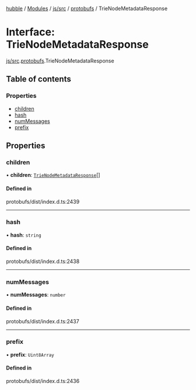 [hubble](../README.md) / [Modules](../modules.md) / [js/src](../modules/js_src.md) / [protobufs](../modules/js_src.protobufs.md) / TrieNodeMetadataResponse

# Interface: TrieNodeMetadataResponse

[js/src](../modules/js_src.md).[protobufs](../modules/js_src.protobufs.md).TrieNodeMetadataResponse

## Table of contents

### Properties

- [children](js_src.protobufs.TrieNodeMetadataResponse.md#children)
- [hash](js_src.protobufs.TrieNodeMetadataResponse.md#hash)
- [numMessages](js_src.protobufs.TrieNodeMetadataResponse.md#nummessages)
- [prefix](js_src.protobufs.TrieNodeMetadataResponse.md#prefix)

## Properties

### children

• **children**: [`TrieNodeMetadataResponse`](../modules/js_src.protobufs.md#trienodemetadataresponse)[]

#### Defined in

protobufs/dist/index.d.ts:2439

___

### hash

• **hash**: `string`

#### Defined in

protobufs/dist/index.d.ts:2438

___

### numMessages

• **numMessages**: `number`

#### Defined in

protobufs/dist/index.d.ts:2437

___

### prefix

• **prefix**: `Uint8Array`

#### Defined in

protobufs/dist/index.d.ts:2436

